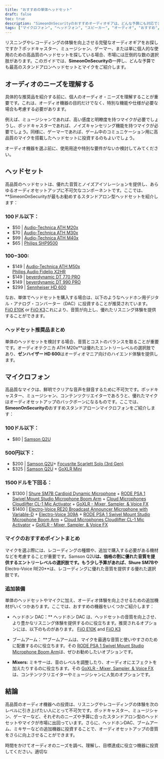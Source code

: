 ```yaml
---
title: "おすすめの単体ヘッドセット"
draft: false
toc: true
description: "SimeonOnSecurityのおすすめオーディオギアは、どんな予算にも対応できる最高のスタンドアローンヘッドセットとマイクの総合ガイドです。Audio-Technica ATH M20xのような手頃なオプションからSennheiser HD 600のようなハイエンド製品まで、このガイドでは、あらゆるオーディオニーズに対応した最高のオーディオギアを網羅しています。Samson Q2Uのようなお手頃価格のマイクから、Shure SM7BやRODE PSA 1のようなプロフェッショナルなセットアップまで、SimeonOnSecurityはあなたをサポートします。では、なぜ待つのでしょうか？今日からプロフェッショナルオーディオギアの世界を探検してみませんか？"
tags: ["マイクロフォン", "ヘッドフォン", "スピーカー", "オーディオ", "おすすめ", "FiiO E10K", "FiiO K3", "オーディオテクニカ ATH M20x", "オーディオテクニカ ATH M30x", "オーディオテクニカ ATH M40x", "フィリップス SHP9500", "オーディオテクニカ ATH M50x", "フィリップスオーディオ Fidelio X2HR", "ベイヤーダイナミック DT 770 PRO", "ベイヤーダイナミック DT 990 PRO", "ゼンハイザーHD 600", "サムソンQ2U", "フォーカスライト スカーレット・ソロ", "GoXLR Mini", "シュアー SM7B", "RODE PSA 1", "クラウドマイクロフォン クラウドリフター CL-1", "エレクトロボイス RE20", "エレクトロボイス 309A"]
---
```


リスニングやレコーディングの体験を向上させる完璧なオーディオギアをお探しですか？ポッドキャスター、ミュージシャン、ゲーマー、または単に個人的な使用のための高品質のヘッドセットを探している場合、市場には圧倒的な数の選択肢があります。このガイドでは、**SimeonOnSecurityの**一押し、どんな予算でも最高のスタンドアロンヘッドセットとマイクをご紹介します。

## オーディオのニーズを理解する

具体的な推奨品を紹介する前に、個人のオーディオ・ニーズを理解することが重要です。これは、オーディオ機器の目的だけでなく、特別な機能や仕様が必要な場合も考慮する必要があります。

例えば、ミュージシャンであれば、高い感度と明瞭度を持つマイクが必要でしょうし、ポッドキャスターであれば、ノイズキャンセリング機能を持つマイクが必要でしょう。同様に、ゲーマーであれば、ゲーム中のコミュニケーション用に高品質のマイクを搭載したヘッドセットに投資するのもよいでしょう。

オーディオ機器を選ぶ前に、使用用途や特別な要件がないか検討してみてください。

## ヘッドセット

高品質のヘッドセットは、優れた音質とノイズアイソレーションを提供し、あらゆるオーディオセットアップに不可欠なコンポーネントです。ここでは、**SimeonOnSecurityが最もお勧めするスタンドアロン型ヘッドセットを紹介します：

### 100ドル以下：

- $50 | [Audio-Technica ATH M20x](https://amzn.to/2TVE252)
- $70 | [Audio-Technica ATH M30x](https://amzn.to/3aGF2Qs)
- $99 | [Audio-Technica ATH M40x](https://amzn.to/2RMkYDv)
- $65 | [Philips SHP9500](https://amzn.to/2RngkNb)

### $100-$300:

- $149 | [Audio-Technica ATH M50x](https://amzn.to/2GozWu9)        
 [Philips Audio Fidelio X2HR](https://amzn.to/2GozWu9)        
- $149 | [beyerdynamic DT 770 PRO](https://amzn.to/30P8jDY)     
- $149 | [beyerdynamic DT 990 PRO](https://amzn.to/37r9SdI)     
- $299 | [Sennheiser HD 600](https://amzn.to/30QLDDj)

なお、単体でヘッドセットを購入する場合は、以下のようなヘッドホン用デジタル・アナログ・コンバーター（DAC）に投資することが推奨されています。 [FiiO E10K](https://amzn.to/312xdQJ) or [FiiO K3](https://amzn.to/2uzpo8B)これにより、音質が向上し、優れたリスニング体験を提供することができます。

### ヘッドセット推奨品まとめ

単体のヘッドセットを検討する場合、音質とコストのバランスを取ることが重要です。オーディオテクニカ ATH M20x**は優れたエントリーレベルの選択肢であり、**ゼンハイザー HD 600**はオーディオマニア向けのハイエンド体験を提供します。

## マイクロフォン

高品質なマイクは、鮮明でクリアな音声を録音するために不可欠です。ポッドキャスター、ミュージシャン、コンテンツクリエイターであろうと、優れたマイクはオーディオセットアップのバックボーンになるものです。ここでは、**SimeonOnSecurityの**おすすめスタンドアローンマイクロフォンをご紹介します：

### 100ドル以下：

- $80 | [Samson Q2U](https://amzn.to/2GkpbZA)

### 500円以下：

- $200 | [Samson Q2U](https://amzn.to/2GkpbZA)+ [Focusrite Scarlett Solo (3rd Gen)](https://amzn.to/2ux8kA6)
- $325 | [Samson Q2U](https://amzn.to/2GkpbZA) + [GoXLR Mini](https://amzn.to/37oB6BC)

### 1500ドルを下回る：

- $1300 | [Shure SM7B Cardioid Dynamic Microphone](https://amzn.to/36m9Gel) + [RODE PSA 1 Swivel Mount Studio Microphone Boom Arm](https://amzn.to/2tFgUwY) + [Cloud Microphones Cloudlifter CL-1 Mic Activator](https://amzn.to/2TUBi7W) + [GoXLR - Mixer, Sampler, & Voice FX](https://amzn.to/2tOcQdF)
- $1400 | [Electro-Voice RE20 Broadcast Announcer Microphone with Variable-D](https://amzn.to/37s5uep)  + [Electro-Voice 309A](https://amzn.to/36mRhxV) + [RODE PSA 1 Swivel Mount Studio Microphone Boom Arm](https://amzn.to/2tFgUwY) + [Cloud Microphones Cloudlifter CL-1 Mic Activator](https://amzn.to/2TUBi7W) + [GoXLR - Mixer, Sampler, & Voice FX](https://amzn.to/2tOcQdF)

### マイクのおすすめポイントまとめ

マイクを選ぶ際には、レコーディングの種類や、追加で購入する必要がある機材などを考慮することが重要です。Samson Q2U**は、価格の割に優れた音質を提供するエントリーレベルの選択肢です。もう少し予算があれば、**Shure SM7B**や**Electro-Voice RE20**は、レコーディングに優れた音質を提供する優れた選択肢です。

### 追加装備

単体のヘッドセットやマイクに加え、オーディオ体験を向上させるための追加機材がいくつかあります。ここでは、おすすめの機器をいくつかご紹介します：

- ヘッドホン DAC：** ヘッドホン DAC は、ヘッドセットの音質を向上させ、より豊かなリスニング体験を提供するのに役立ちます。推奨されるオプションには、以下のものがあります。 [FiiO E10K](https://amzn.to/312xdQJ) and [FiiO K3](https://amzn.to/2uzpo8B)

- ブームアーム： **ブームアームは、マイクを最適な音質と使いやすさのために配置するのに役立ちます。その [RODE PSA 1 Swivel Mount Studio Microphone Boom Arm](https://amzn.to/2tFgUwY)は、ぜひお勧めしたいオプションです。

- **Mixers:** ミキサーは、音のレベルを調整したり、オーディオにエフェクトを加えたりするのに役立ちます。その [GoXLR - Mixer, Sampler, & Voice FX](https://amzn.to/2tOcQdF)は、コンテンツクリエイターやミュージシャンに人気のオプションです。

## 結論

高品質のオーディオ機器への投資は、リスニングやレコーディングの体験を次のレベルに引き上げたい人にとって不可欠です。ポッドキャスター、ミュージシャン、ゲーマーなど、それぞれのニーズや予算に合ったスタンドアロン型のヘッドセットやマイクが市場に出回っています。さらに、ヘッドホンDAC、ブームアーム、ミキサーなどの追加機器に投資することで、オーディオセットアップの音質をさらに向上させることができます。

時間をかけてオーディオのニーズを調べ、理解し、目標達成に役立つ機器に投資してください。適切な

